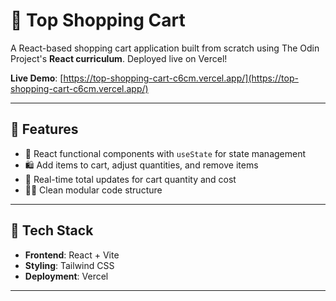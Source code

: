 # 🛒 Top Shopping Cart

A React-based shopping cart application built from scratch using The Odin Project's **React curriculum**. Deployed live on Vercel!

**Live Demo**: [https://top-shopping-cart-c6cm.vercel.app/](https://top-shopping-cart-c6cm.vercel.app/)

---

## 🚀 Features

- 🧩 React functional components with `useState` for state management
- 🛍️ Add items to cart, adjust quantities, and remove items
- 🔄 Real-time total updates for cart quantity and cost
- 🧑‍💻 Clean modular code structure

---

## 🧱 Tech Stack

- **Frontend**: React + Vite
- **Styling**: Tailwind CSS
- **Deployment**: Vercel

---


